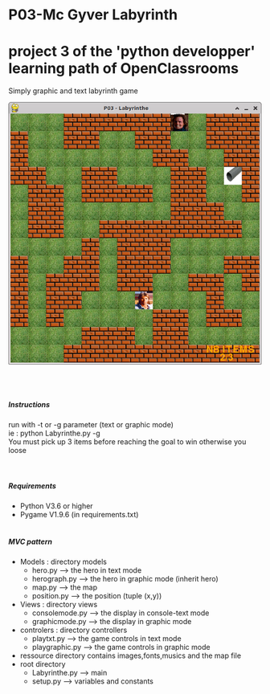 # P03-Mc Gyver Labyrinth
# project 3 of the 'python developper' learning path of OpenClassrooms

Simply graphic and text labyrinth game 

![](/ressource/screenshotg.png?raw=true)

<br/><br />

##### Instructions
run with -t or -g parameter (text or graphic mode)<br/>
ie : python Labyrinthe.py -g  <br />
You must pick up 3 items before reaching the goal to win otherwise you loose<br />
<br/><br/>

##### Requirements 
* Python V3.6 or higher
* Pygame V1.9.6 (in requirements.txt)
<br/><br/>

##### MVC pattern
- Models : directory models 
  - hero.py --> the hero in text mode
  - herograph.py --> the hero in graphic mode (inherit hero)
  - map.py --> the map
  - position.py --> the position (tuple (x,y))
- Views : directory views
  - consolemode.py --> the display in console-text mode
  - graphicmode.py --> the display in graphic mode
- controlers : directory controllers
  - playtxt.py --> the game controls in text mode
  - playgraphic.py --> the game controls in graphic mode
- ressource directory contains images,fonts,musics and the map file
- root directory
  - Labyrinthe.py --> main
  - setup.py --> variables and constants
